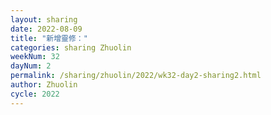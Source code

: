 ```yaml
---
layout: sharing
date: 2022-08-09
title: "新增靈修："
categories: sharing Zhuolin
weekNum: 32
dayNum: 2
permalink: /sharing/zhuolin/2022/wk32-day2-sharing2.html
author: Zhuolin
cycle: 2022
---  
```

